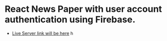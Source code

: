 # React News Paper with user account authentication using Firebase.



- [Live Server link will be here](https://www.google.com) 
h
